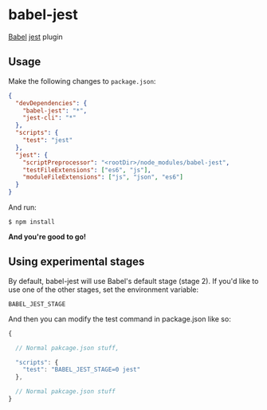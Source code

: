 # babel-jest

[Babel](https://github.com/babel/babel) [jest](https://github.com/facebook/jest) plugin

## Usage

Make the following changes to `package.json`:

```json
{
  "devDependencies": {
    "babel-jest": "*",
    "jest-cli": "*"
  },
  "scripts": {
    "test": "jest"
  },
  "jest": {
    "scriptPreprocessor": "<rootDir>/node_modules/babel-jest",
    "testFileExtensions": ["es6", "js"],
    "moduleFileExtensions": ["js", "json", "es6"]
  }
}
```

And run:

    $ npm install

**And you're good to go!**

## Using experimental stages

By default, babel-jest will use Babel's default stage (stage 2).
If you'd like to use one of the other stages, set the environment variable:

`BABEL_JEST_STAGE`

And then you can modify the test command in package.json like so:

```javascript
{

  // Normal pakcage.json stuff,

  "scripts": {
    "test": "BABEL_JEST_STAGE=0 jest"
  },

  // Normal pakcage.json stuff
}
```
